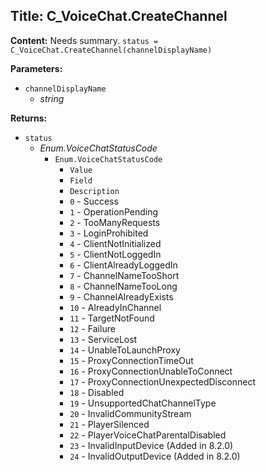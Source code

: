 ## Title: C_VoiceChat.CreateChannel

**Content:**
Needs summary.
`status = C_VoiceChat.CreateChannel(channelDisplayName)`

**Parameters:**
- `channelDisplayName`
  - *string*

**Returns:**
- `status`
  - *Enum.VoiceChatStatusCode*
    - `Enum.VoiceChatStatusCode`
      - `Value`
      - `Field`
      - `Description`
      - `0` - Success
      - `1` - OperationPending
      - `2` - TooManyRequests
      - `3` - LoginProhibited
      - `4` - ClientNotInitialized
      - `5` - ClientNotLoggedIn
      - `6` - ClientAlreadyLoggedIn
      - `7` - ChannelNameTooShort
      - `8` - ChannelNameTooLong
      - `9` - ChannelAlreadyExists
      - `10` - AlreadyInChannel
      - `11` - TargetNotFound
      - `12` - Failure
      - `13` - ServiceLost
      - `14` - UnableToLaunchProxy
      - `15` - ProxyConnectionTimeOut
      - `16` - ProxyConnectionUnableToConnect
      - `17` - ProxyConnectionUnexpectedDisconnect
      - `18` - Disabled
      - `19` - UnsupportedChatChannelType
      - `20` - InvalidCommunityStream
      - `21` - PlayerSilenced
      - `22` - PlayerVoiceChatParentalDisabled
      - `23` - InvalidInputDevice (Added in 8.2.0)
      - `24` - InvalidOutputDevice (Added in 8.2.0)